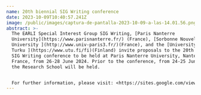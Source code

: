 ```yaml
---
name: 20th biennial SIG Writing conference
date: 2023-10-09T10:40:57.241Z
image: /public/images/captura-de-pantalla-2023-10-09-a-las-14.01.56.png
abstract: >-
  The EARLI Special Interest Group SIG Writing, [Paris Nanterre
  University](https://www.parisnanterre.fr/) (France), [Sorbonne Nouvelle
  University ](http://www.univ-paris3.fr/)(France), and the [University of
  Turku ](https://www.utu.fi/fi)(Finland) invite proposals to the 20th biennial
  SIG Writing conference to be held at Paris Nanterre University, Nanterre,
  France, from 26-28 June 2024. Prior to the conference, from 24-25 June 2024,
  the Research School will be held.


  For further information, please visit: <https://sites.google.com/view/sig-writing-2024/conference-home?authuser=0>
---
```


